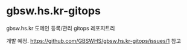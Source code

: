 # gbsw.hs.kr-gitops
gbsw.hs.kr 도메인 등록/관리 gitops 레포지트리

개발 예정. https://github.com/GBSWHS/gbsw.hs.kr-gitops/issues/1 참고
